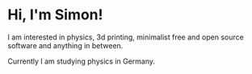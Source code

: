 # Hi, I'm Simon!

I am interested in physics, 3d printing, minimalist free and open source software and anything in between.

Currently I am studying physics in Germany.
